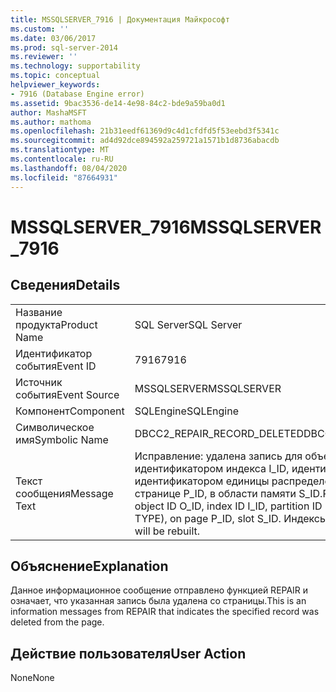 ```yaml
---
title: MSSQLSERVER_7916 | Документация Майкрософт
ms.custom: ''
ms.date: 03/06/2017
ms.prod: sql-server-2014
ms.reviewer: ''
ms.technology: supportability
ms.topic: conceptual
helpviewer_keywords:
- 7916 (Database Engine error)
ms.assetid: 9bac3536-de14-4e98-84c2-bde9a59ba0d1
author: MashaMSFT
ms.author: mathoma
ms.openlocfilehash: 21b31eedf61369d9c4d1cfdfd5f53eebd3f5341c
ms.sourcegitcommit: ad4d92dce894592a259721a1571b1d8736abacdb
ms.translationtype: MT
ms.contentlocale: ru-RU
ms.lasthandoff: 08/04/2020
ms.locfileid: "87664931"
---
```

# <a name="mssqlserver_7916"></a><span data-ttu-id="bca38-102">MSSQLSERVER_7916</span><span class="sxs-lookup"><span data-stu-id="bca38-102">MSSQLSERVER_7916</span></span>
    
## <a name="details"></a><span data-ttu-id="bca38-103">Сведения</span><span class="sxs-lookup"><span data-stu-id="bca38-103">Details</span></span>  
  
|||  
|-|-|  
|<span data-ttu-id="bca38-104">Название продукта</span><span class="sxs-lookup"><span data-stu-id="bca38-104">Product Name</span></span>|<span data-ttu-id="bca38-105">SQL Server</span><span class="sxs-lookup"><span data-stu-id="bca38-105">SQL Server</span></span>|  
|<span data-ttu-id="bca38-106">Идентификатор события</span><span class="sxs-lookup"><span data-stu-id="bca38-106">Event ID</span></span>|<span data-ttu-id="bca38-107">7916</span><span class="sxs-lookup"><span data-stu-id="bca38-107">7916</span></span>|  
|<span data-ttu-id="bca38-108">Источник события</span><span class="sxs-lookup"><span data-stu-id="bca38-108">Event Source</span></span>|<span data-ttu-id="bca38-109">MSSQLSERVER</span><span class="sxs-lookup"><span data-stu-id="bca38-109">MSSQLSERVER</span></span>|  
|<span data-ttu-id="bca38-110">Компонент</span><span class="sxs-lookup"><span data-stu-id="bca38-110">Component</span></span>|<span data-ttu-id="bca38-111">SQLEngine</span><span class="sxs-lookup"><span data-stu-id="bca38-111">SQLEngine</span></span>|  
|<span data-ttu-id="bca38-112">Символическое имя</span><span class="sxs-lookup"><span data-stu-id="bca38-112">Symbolic Name</span></span>|<span data-ttu-id="bca38-113">DBCC2_REPAIR_RECORD_DELETED</span><span class="sxs-lookup"><span data-stu-id="bca38-113">DBCC2_REPAIR_RECORD_DELETED</span></span>|  
|<span data-ttu-id="bca38-114">Текст сообщения</span><span class="sxs-lookup"><span data-stu-id="bca38-114">Message Text</span></span>|<span data-ttu-id="bca38-115">Исправление: удалена запись для объекта с идентификатором O_ID, идентификатором индекса I_ID, идентификатором секции PN_ID, идентификатором единицы распределения A_ID (тип TYPE) на странице P_ID, в области памяти S_ID.</span><span class="sxs-lookup"><span data-stu-id="bca38-115">Repair: Deleted record for object ID O_ID, index ID I_ID, partition ID PN_ID, alloc unit ID A_ID (type TYPE), on page P_ID, slot S_ID.</span></span> <span data-ttu-id="bca38-116">Индексы будут перестроены.</span><span class="sxs-lookup"><span data-stu-id="bca38-116">Indexes will be rebuilt.</span></span>|  
  
## <a name="explanation"></a><span data-ttu-id="bca38-117">Объяснение</span><span class="sxs-lookup"><span data-stu-id="bca38-117">Explanation</span></span>  
 <span data-ttu-id="bca38-118">Данное информационное сообщение отправлено функцией REPAIR и означает, что указанная запись была удалена со страницы.</span><span class="sxs-lookup"><span data-stu-id="bca38-118">This is an information messages from REPAIR that indicates the specified record was deleted from the page.</span></span>  
  
## <a name="user-action"></a><span data-ttu-id="bca38-119">Действие пользователя</span><span class="sxs-lookup"><span data-stu-id="bca38-119">User Action</span></span>  
 <span data-ttu-id="bca38-120">None</span><span class="sxs-lookup"><span data-stu-id="bca38-120">None</span></span>  
  
  
